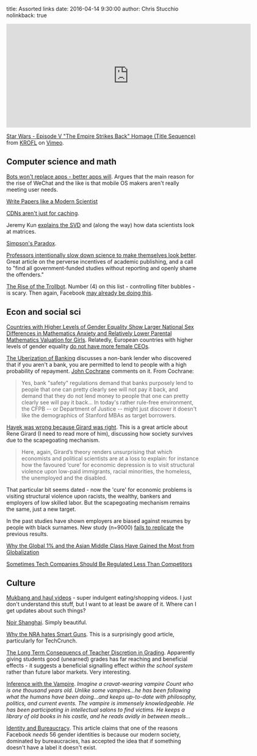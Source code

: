 title: Assorted links
date: 2016-04-14 9:30:00
author: Chris Stucchio
nolinkback: true

<iframe src="https://player.vimeo.com/video/165592795?byline=0&portrait=0" width="640" height="272" frameborder="0" webkitallowfullscreen mozallowfullscreen allowfullscreen></iframe>
<p><a href="https://vimeo.com/165592795">Star Wars - Episode V &quot;The Empire Strikes Back&quot; Homage (Title Sequence)</a> from <a href="https://vimeo.com/krofl">KROFL</a> on <a href="https://vimeo.com">Vimeo</a>.</p>

## Computer science and math

[Bots won't replace apps - better apps will](http://dangrover.com/blog/2016/04/20/bots-wont-replace-apps.html). Argues that the main reason for the rise of WeChat and the like is that mobile OS makers aren't really meeting user needs.

[Write Papers like a Modern Scientist](http://simplystatistics.org/2016/04/21/writing/)

[CDNs aren't just for caching](http://jvns.ca/blog/2016/04/29/cdns-arent-just-for-caching/).

Jeremy Kun [explains the SVD](https://jeremykun.com/2016/04/18/singular-value-decomposition-part-1-perspectives-on-linear-algebra/) and (along the way) how data scientists look at matrices.

[Simpson's Paradox](https://growthecon.com/blog/Decomposition/).

[Professors intentionally slow down science to make themselves look better](http://lemire.me/blog/2016/05/06/professors-intentionally-slow-down-science-to-make-themselves-look-better). Great article on the perverse incentives of academic publishing, and a call to "find all government-funded studies without reporting and openly shame the offenders."

[The Rise of the Trollbot](http://www.antipope.org/charlie/blog-static/2016/04/rise-of-the-trollbot.html). Number (4) on this list - controlling filter bubbles - is scary. Then again, Facebook [may already be doing this](http://gizmodo.com/former-facebook-workers-we-routinely-suppressed-conser-1775461006).

## Econ and social sci

[Countries with Higher Levels of Gender Equality Show Larger National Sex Differences in Mathematics Anxiety and Relatively Lower Parental Mathematics Valuation for Girls](http://journals.plos.org/plosone/article?id=10.1371%2Fjournal.pone.0153857). Relatedly, European countries with higher levels of gender equality [do not have more female CEOs](http://marginalrevolution.com/marginalrevolution/2016/05/the-nordic-gender-equality-paradox.html).

[The Uberization of Banking](http://www.wsj.com/article_email/the-uberization-of-banking-1461967266-lMyQjAxMTE2NzMzMDQzNzA3Wj) discusses a non-bank lender who discovered that if you aren't a bank, you are permitted to lend to people with a high probability of repayment. [John Cochrane](http://johnhcochrane.blogspot.com/2016/04/equity-financed-banking.html) comments on it. From Cochrane:
>Yes, bank "safety" regulations demand that banks purposely lend to people that one can pretty clearly see will not pay it back, and demand that they do not lend money to people that one can pretty clearly see will pay it back...
>In today's rather rule-free environment, the CFPB -- or Department of Justice -- might just discover it doesn't like the demographics of Stanford MBAs as target borrowers.

[Hayek was wrong because Girard was right](https://originofspecious.wordpress.com/2016/02/17/hayek-was-wrong-because-girard-was-right/). This is a great article about Rene Girard (I need to read more of him), discussing how society survives due to the scapegoating mechanism.

>Here, again, Girard’s theory renders unsurprising that which economists and political scientists are at a loss to explain: for instance how the favoured ‘cure’ for economic depression is to visit structural violence upon low-paid immigrants, racial minorities, the homeless, the unemployed and the disabled.

That particular bit seems dated - now the 'cure' for economic problems is visiting structural violence upon racists, the wealthy, bankers and employers of low skilled labor. But the scapegoating mechanism remains the same, just a new target.

In the past studies have shown employers are biased against resumes by people with black surnames. New study (n=9000) [fails to replicate](https://economics.missouri.edu/working-papers/2014/wp1419_koedel.pdf) the previous results.

[Why the Global 1% and the Asian Middle Class Have Gained the Most from Globalization](https://hbr.org/2016/05/why-the-global-1-and-the-asian-middle-class-have-gained-the-most-from-globalization)

[Sometimes Tech Companies Should Be Regulated Less Than Competitors](http://www.forbes.com/sites/modeledbehavior/2016/05/22/sometimes-tech-companies-should-be-regulated-less-than-competitors/)

## Culture

[Mukbang and haul videos](http://arstechnica.com/gaming/2016/04/mukbang-and-hauls-the-rise-of-super-indulgent-eating-and-shopping-videos/) - super indulgent eating/shopping videos. I just don't understand this stuff, but I want to at least be aware of it. Where can I get updates about such things?

[Noir Shanghai](http://www.designboom.com/art/amey-kandalgaonkar-dark-deco-shanghai-04-29-2016/). Simply beautiful.

[Why the NRA hates Smart Guns](http://techcrunch.com/2016/04/30/why-the-nra-hates-smart-guns/). This is a surprisingly good article, particularly for TechCrunch.

[The Long Term Consequencs of Teacher Discretion in Grading](http://papers.nber.org/tmp/97077-w22207.pdf). Apparently giving students good (unearned) grades has far reaching and beneficial effects - it suggests a beneficial signalling effect *within the school system* rather than future labor markets. Very interesting.

[Inference with the Vampire](http://thefutureprimaeval.net/inference-with-the-vampire/). *Imagine a cravat-wearing vampire Count who is one thousand years old. Unlike some vampires...he has been following what the humans have been doing...and keeps up-to-date with philosophy, politics, and current events. The vampire is immensely knowledgeable. He has been participating in intellectual salons to find victims. He keeps a library of old books in his castle, and he reads avidly in between meals...*

[Identity and Bureaucracy](https://yearlycider.wordpress.com/2014/06/25/identity-and-bureaucracy/). This article claims that one of the reasons Facebook *needs* 56 gender identities is because our modern society, dominated by bureaucracies, has accepted the idea that if something doesn't have a label it doesn't exist.
